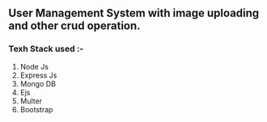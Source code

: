 ## User Management System with image uploading and other crud operation.

### Texh Stack used :-

1.  Node Js
2.  Express Js
3.  Mongo DB
4.  Ejs
5.  Multer
6.  Bootstrap

